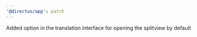 ```yaml
---
'@directus/app': patch
---
```


Added option in the translation interface for opening the splitview by default
